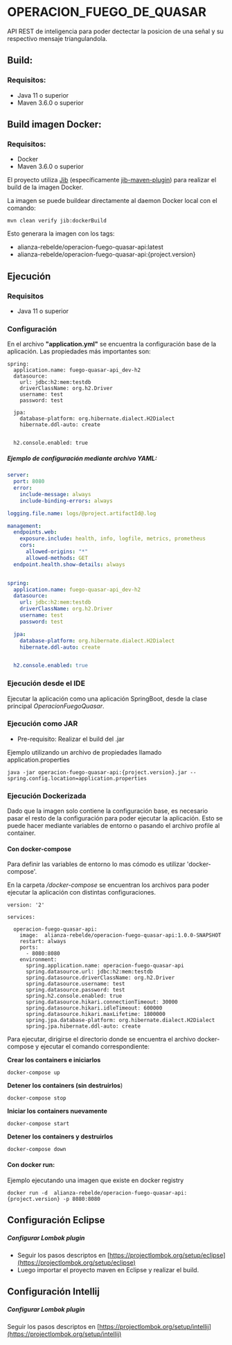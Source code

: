 # OPERACION_FUEGO_DE_QUASAR

API REST de inteligencia para poder dectectar la posicion de una señal y su respectivo mensaje triangulandola.



## Build:

### Requisitos:
- Java 11 o superior
- Maven 3.6.0 o superior



## Build imagen Docker:

### Requisitos:
- Docker
- Maven 3.6.0 o superior

El proyecto utiliza [Jib](https://github.com/GoogleContainerTools/jib) (específicamente [jib-maven-plugin](https://github.com/GoogleContainerTools/jib/tree/master/jib-maven-plugin)) para realizar el build de la imagen Docker.



La imagen se puede buildear directamente al daemon Docker local con el comando:

```
mvn clean verify jib:dockerBuild
```



Esto generara la imagen con los tags:
- alianza-rebelde/operacion-fuego-quasar-api:latest
- alianza-rebelde/operacion-fuego-quasar-api:{project.version}



## Ejecución

### Requisitos
- Java 11 o superior



### Configuración

En el archivo **"application.yml"** se encuentra la configuración base de la aplicación. Las propiedades más importantes son:

```
spring:
  application.name: fuego-quasar-api_dev-h2
  datasource:
    url: jdbc:h2:mem:testdb
    driverClassName: org.h2.Driver
    username: test
    password: test

  jpa:
    database-platform: org.hibernate.dialect.H2Dialect
    hibernate.ddl-auto: create


  h2.console.enabled: true
```


##### Ejemplo de configuración mediante archivo YAML:

```yml
server:
  port: 8080
  error:
    include-message: always
    include-binding-errors: always

logging.file.name: logs/@project.artifactId@.log

management:
  endpoints.web:
    exposure.include: health, info, logfile, metrics, prometheus
    cors:
      allowed-origins: "*"
      allowed-methods: GET
  endpoint.health.show-details: always


spring:
  application.name: fuego-quasar-api_dev-h2
  datasource:
    url: jdbc:h2:mem:testdb
    driverClassName: org.h2.Driver
    username: test
    password: test

  jpa:
    database-platform: org.hibernate.dialect.H2Dialect
    hibernate.ddl-auto: create


  h2.console.enabled: true

```



### Ejecución desde el IDE

Ejecutar la aplicación como una aplicación SpringBoot, desde la clase principal *OperacionFuegoQuasar*.

### Ejecución como JAR
* Pre-requisito: Realizar el build del .jar

Ejemplo utilizando un archivo de propiedades llamado application.properties

```
java -jar operacion-fuego-quasar-api:{project.version}.jar --spring.config.location=application.properties
```


### Ejecución Dockerizada

Dado que la imagen solo contiene la configuración base, es necesario pasar el resto de la configuración para poder ejecutar la aplicación. Esto se puede hacer mediante variables de entorno o pasando el archivo profile al container.



#### Con docker-compose

Para definir las variables de entorno lo mas cómodo es utilizar 'docker-compose'.

En la carpeta */docker-compose* se encuentran los archivos para poder ejecutar la aplicación con distintas configuraciones.

```
version: '2'

services:

  operacion-fuego-quasar-api:
    image:  alianza-rebelde/operacion-fuego-quasar-api:1.0.0-SNAPSHOT
    restart: always
    ports:
      - 8080:8080
    environment:
      spring.application.name: operacion-fuego-quasar-api
      spring.datasource.url: jdbc:h2:mem:testdb
	  spring.datasource.driverClassName: org.h2.Driver
      spring.datasource.username: test
      spring.datasource.password: test
	  spring.h2.console.enabled: true
      spring.datasource.hikari.connectionTimeout: 30000
      spring.datasource.hikari.idleTimeout: 600000
      spring.datasource.hikari.maxLifetime: 1800000
	  spring.jpa.database-platform: org.hibernate.dialect.H2Dialect
	  spring.jpa.hibernate.ddl-auto: create

```



Para ejecutar, dirigirse el directorio donde se encuentra el archivo docker-compose y ejecutar el comando correspondiente:



**Crear los containers e iniciarlos**
```
docker-compose up
```

**Detener los containers (sin destruirlos**)

```
docker-compose stop
```

**Iniciar los containers nuevamente**
```
docker-compose start
```

**Detener los containers y destruirlos**
```
docker-compose down
```



#### Con docker run:


Ejemplo ejecutando una imagen que existe en docker registry

```
docker run -d  alianza-rebelde/operacion-fuego-quasar-api:{project.version} -p 8080:8080
```



## Configuración Eclipse

##### Configurar Lombok plugin
- Seguir los pasos descriptos en [https://projectlombok.org/setup/eclipse](https://projectlombok.org/setup/eclipse)
- Luego importar el proyecto maven en Eclipse y realizar el build.



## Configuración Intellij

##### Configurar Lombok plugin
Seguir los pasos descriptos en [https://projectlombok.org/setup/intellij](https://projectlombok.org/setup/intellij)
